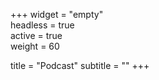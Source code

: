 +++
widget = "empty"  
headless = true  
active = true  
weight = 60 

title = "Podcast"
subtitle = ""
+++
